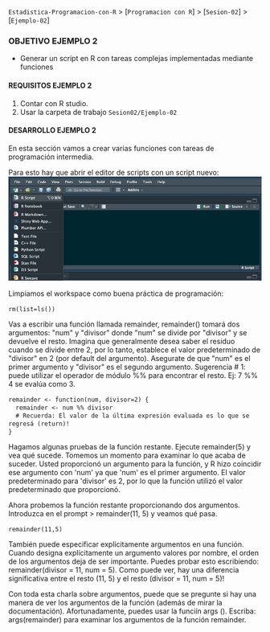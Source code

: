 `Estadistica-Programacion-con-R` > [`Programacion con R`] > [`Sesion-02`] > [`Ejemplo-02`] 
### OBJETIVO EJEMPLO 2
- Generar un script en R con tareas complejas implementadas mediante funciones

#### REQUISITOS EJEMPLO 2
1. Contar con R studio.
1. Usar la carpeta de trabajo `Sesion02/Ejemplo-02`

#### DESARROLLO EJEMPLO 2
En esta sección vamos a crear varias funciones con tareas de programación intermedia.

Para esto hay que abrir el editor de scripts con un script nuevo:
![RScript](../images/RScript.png)

Limpiamos el workspace como buena práctica de programación:
```{r}
rm(list=ls())
```
Vas a escribir una función llamada remainder, remainder() tomará dos argumentos: "num" y "divisor" donde "num" se divide por "divisor" y se devuelve el resto. Imagina que generalmente desea saber el residuo cuando se divide entre 2, por lo tanto, establece el valor predeterminado de "divisor" en 2 (por default del argumento). Asegurate de que "num" es el primer argumento y "divisor" es el segundo argumento.
Sugerencia # 1: puede utilizar el operador de módulo %% para encontrar el resto.
Ej: 7 %% 4 se evalúa como 3.
```{r}
remainder <- function(num, divisor=2) {
  remainder <- num %% divisor
  # Recuerda: El valor de la última expresión evaluada es lo que se regresá (return)! 
}
```
Hagamos algunas pruebas de la función restante. Ejecute remainder(5) y vea qué sucede.
Tomemos un momento para examinar lo que acaba de suceder. Usted proporcionó un argumento para la función, y R hizo coincidir ese argumento con 'num' ya que 'num' es el primer argumento. El valor predeterminado para 'divisor' es 2, por lo que la función utilizó el valor predeterminado que proporcionó.

Ahora probemos la función restante proporcionando dos argumentos. Introduzca en el prompt > remainder(11, 5) y veamos qué pasa.
```{r}
remainder(11,5)
```
También puede especificar explícitamente argumentos en una función. Cuando designa explícitamente un argumento valores por nombre, el orden de los argumentos deja de ser importante. Puedes probar esto escribiendo: remainder(divisor = 11, num = 5).
Como puede ver, hay una diferencia significativa entre el resto (11, 5) y el resto (divisor = 11, num = 5)!

Con toda esta charla sobre argumentos, puede que se pregunte si hay una manera de ver los argumentos de la función (además de mirar la documentación). Afortunadamente, puedes usar la funciín args (). Escriba: args(remainder) para examinar los argumentos de la función remainder.
